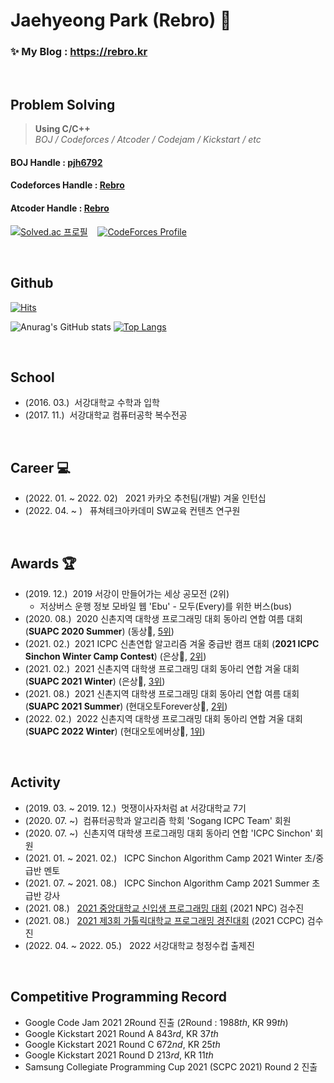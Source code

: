 # Jaehyeong Park (Rebro) 👋

### ✨ My Blog :  https://rebro.kr  

&nbsp;
## Problem Solving
> __Using C/C++__  
> *BOJ / Codeforces / Atcoder / Codejam / Kickstart / etc*

#### BOJ Handle : [pjh6792](https://www.acmicpc.net/user/pjh6792) 
#### Codeforces Handle : [Rebro](https://codeforces.com/profile/rebro)  
#### Atcoder Handle : [Rebro](https://atcoder.jp/users/Rebro)

[![Solved.ac
프로필](http://mazassumnida.wtf/api/v2/generate_badge?boj=pjh6792)](https://solved.ac/pjh6792) &nbsp;&nbsp; [![CodeForces Profile](http://cf.leed.at?id=Rebro)](https://codeforces.com/profile/Rebro)

&nbsp;

## Github

[![Hits](https://hits.seeyoufarm.com/api/count/incr/badge.svg?url=https%3A%2F%2Fgithub.com%2FRe-bro&count_bg=%2379C83D&title_bg=%23555555&icon=&icon_color=%23E7E7E7&title=hits&edge_flat=false)](https://hits.seeyoufarm.com)

![Anurag's GitHub stats](https://github-readme-stats.vercel.app/api?username=Re-bro&show_icons=true&theme=radical&hide=contribs,prs) [![Top Langs](https://github-readme-stats.vercel.app/api/top-langs/?username=Re-bro&layout=compact)](https://github.com/anuraghazra/github-readme-stats)

&nbsp;
## School
- (2016. 03.) &nbsp;서강대학교 수학과 입학
- (2017. 11.) &nbsp;서강대학교 컴퓨터공학 복수전공 

&nbsp;

## Career 💻
- (2022. 01. ~ 2022. 02) &nbsp; 2021 카카오 추천팀(개발) 겨울 인턴십
- (2022. 04. ~ ) &nbsp; 퓨쳐테크아카데미 SW교육 컨텐츠 연구원

&nbsp;

## Awards 🏆
- (2019. 12.) &nbsp;2019 서강이 만들어가는 세상 공모전 (2위)  
  * 저상버스 운행 정보 모바일 웹 'Ebu' - 모두(Every)를 위한 버스(bus)
- (2020. 08.) &nbsp;2020 신촌지역 대학생 프로그래밍 대회 동아리 연합 여름 대회 (**SUAPC 2020 Summer**) (동상🥉, [5위](https://www.acmicpc.net/contest/scoreboard/519))
- (2021. 02.) &nbsp;2021 ICPC 신촌연합 알고리즘 겨울 중급반 캠프 대회 (**2021 ICPC Sinchon Winter Camp Contest**) (은상🥈, [2위](https://www.acmicpc.net/contest/scoreboard/589))
- (2021. 02.) &nbsp;2021 신촌지역 대학생 프로그래밍 대회 동아리 연합 겨울 대회 (**SUAPC 2021 Winter**) (은상🥈, [3위](https://www.acmicpc.net/contest/scoreboard/586))
- (2021. 08.) &nbsp;2021 신촌지역 대학생 프로그래밍 대회 동아리 연합 여름 대회 (**SUAPC 2021 Summer**) (현대오토Forever상🥈, [2위](https://www.acmicpc.net/contest/scoreboard/678))
- (2022. 02.) &nbsp;2022 신촌지역 대학생 프로그래밍 대회 동아리 연합 겨울 대회 (**SUAPC 2022 Winter**) (현대오토에버상🥇, [1위](https://www.acmicpc.net/contest/spotboard/764))

&nbsp;

## Activity
- (2019. 03. ~ 2019. 12.) &nbsp;멋쟁이사자처럼 at 서강대학교 7기
- (2020. 07. ~) &nbsp;컴퓨터공학과 알고리즘 학회 'Sogang ICPC Team' 회원
- (2020. 07. ~) &nbsp;신촌지역 대학생 프로그래밍 대회 동아리 연합 'ICPC Sinchon' 회원
- (2021. 01. ~ 2021. 02.) &nbsp; ICPC Sinchon Algorithm Camp 2021 Winter 초/중급반 멘토 
- (2021. 07. ~ 2021. 08.) &nbsp; ICPC Sinchon Algorithm Camp 2021 Summer 초급반 강사
- (2021. 08.) &nbsp; [2021 중앙대학교 신입생 프로그래밍 대회](https://www.acmicpc.net/category/detail/2746) (2021 NPC) 검수진
- (2021. 08.) &nbsp; [2021 제3회 가톨릭대학교 프로그래밍 경진대회](https://www.acmicpc.net/category/detail/2758) (2021 CCPC) 검수진
- (2022. 04. ~ 2022. 05.) &nbsp; 2022 서강대학교 청정수컵 출제진

&nbsp;

## Competitive Programming Record
- Google Code Jam 2021 2Round 진출 (2Round : 1988*th*, KR 99*th*)
- Google Kickstart 2021 Round A 843*rd*, KR 37*th*
- Google Kickstart 2021 Round C 672*nd*, KR 25*th*
- Google Kickstart 2021 Round D 213*rd*, KR 11*th*
- Samsung Collegiate Programming Cup 2021 (SCPC 2021) Round 2 진출

<!--
**Re-bro/Re-bro** is a ✨ _special_ ✨ repository because its `README.md` (this file) appears on your GitHub profile.

Here are some ideas to get you started:

- 🔭 I’m currently working on ...
- 🌱 I’m currently learning ...
- 👯 I’m looking to collaborate on ...
- 🤔 I’m looking for help with ...
- 💬 Ask me about ...
- 📫 How to reach me: ...
- 😄 Pronouns: ...
- ⚡ Fun fact: ...
-->

